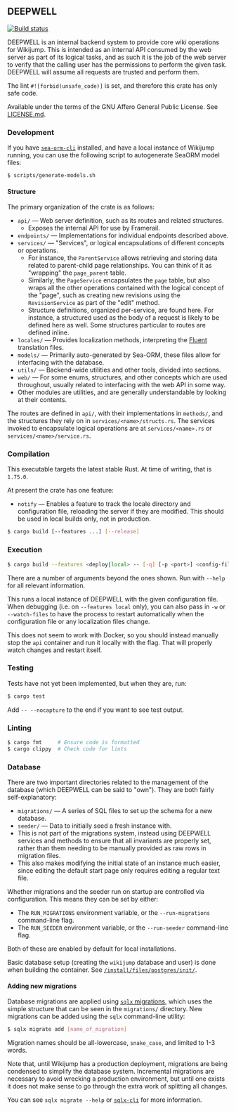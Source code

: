 ## DEEPWELL

<p>
  <a href="https://github.com/scpwiki/wikijump/actions?query=workflow%3A%22%5Bdeepwell%5D+Rust%22">
    <img src="https://github.com/scpwiki/wikijump/workflows/%5Bdeepwell%5D%20Rust/badge.svg"
         alt="Build status">
  </a>

  <!-- TODO publish to crates.io
  <a href="https://docs.rs/deepwell">
    <img src="https://docs.rs/deepwell/badge.svg"
         alt="docs.rs link">
  </a>
  -->
</p>

DEEPWELL is an internal backend system to provide core wiki operations for Wikijump.
This is intended as an internal API consumed by the web server as part of its logical tasks,
and as such it is the job of the web server to verify that the calling user has the permissions
to perform the given task. DEEPWELL will assume all requests are trusted and perform them.

The lint `#![forbid(unsafe_code)]` is set, and therefore this crate has only safe code.

Available under the terms of the GNU Affero General Public License. See [LICENSE.md](LICENSE.md).

### Development

If you have [`sea-orm-cli`](https://www.sea-ql.org/SeaORM/docs/generate-entity/sea-orm-cli/) installed, and have a local instance of Wikijump running, you can use the following script to autogenerate SeaORM model files:

```sh
$ scripts/generate-models.sh
```

#### Structure

The primary organization of the crate is as follows:

* `api/` &mdash; Web server definition, such as its routes and related structures.
  * Exposes the internal API for use by Framerail.
* `endpoints/` &mdash; Implementations for individual endpoints described above.
* `services/` &mdash; "Services", or logical encapsulations of different concepts or operations.
  * For instance, the `ParentService` allows retrieving and storing data related to parent-child page relationships. You can think of it as "wrapping" the `page_parent` table.
  * Similarly, the `PageService` encapsulates the `page` table, but also wraps all the other operations contained with the logical concept of the "page", such as creating new revisions using the `RevisionService` as part of the "edit" method.
  * Structure definitions, organized per-service, are found here. For instance, a structured used as the body of a request is likely to be defined here as well. Some structures particular to routes are defined inline.
* `locales/` &mdash; Provides localization methods, interpreting the [Fluent](https://projectfluent.org/) translation files.
* `models/` &mdash; Primarily auto-generated by Sea-ORM, these files allow for interfacing with the database.
* `utils/` &mdash; Backend-wide utilities and other tools, divided into sections.
* `web/` &mdash; For some enums, structures, and other concepts which are used throughout, usually related to interfacing with the web API in some way.
* Other modules are utilities, and are generally understandable by looking at their contents.

The routes are defined in `api/`, with their implementations in `methods/`, and the structures they rely on in `services/<name>/structs.rs`. The services invoked to encapsulate logical operations are at `services/<name>.rs` or `services/<name>/service.rs`.

### Compilation

This executable targets the latest stable Rust. At time of writing, that is `1.75.0`.

At present the crate has one feature:
* `notify` &mdash; Enables a feature to track the locale directory and configuration file, reloading the server if they are modified. This should be used in local builds only, not in production.

```sh
$ cargo build [--features ...] [--release]
```

### Execution

```sh
$ cargo build --features <deploy|local> -- [-q] [-p <port>] <config-file>
```

There are a number of arguments beyond the ones shown. Run with `--help` for all relevant information.

This runs a local instance of DEEPWELL with the given configuration file. When debugging (i.e. on `--features local` only), you can also pass in `-w` or `--watch-files` to have the process to restart automatically when the configuration file or any localization files change.

This does not seem to work with Docker, so you should instead manually stop the `api` container and run it locally with the flag. That will properly watch changes and restart itself.

### Testing

Tests have not yet been implemented, but when they are, run:

```sh
$ cargo test
```

Add `-- --nocapture` to the end if you want to see test output.

### Linting

```sh
$ cargo fmt     # Ensure code is formatted
$ cargo clippy  # Check code for lints
```

### Database

There are two important directories related to the management of the database (which DEEPWELL can be said to "own"). They are both fairly self-explanatory:

* `migrations/` &mdash; A series of SQL files to set up the schema for a new database.
* `seeder/` &mdash; Data to initially seed a fresh instance with.
 * This is not part of the migrations system, instead using DEEPWELL services and methods to ensure that all invariants are properly set, rather than them needing to be manually provided as raw rows in migration files.
 * This also makes modifying the initial state of an instance much easier, since editing the default start page only requires editing a regular text file.

Whether migrations and the seeder run on startup are controlled via configuration. This means they can be set by either:
* The `RUN_MIGRATIONS` environment variable, or the `--run-migrations` command-line flag.
* The `RUN_SEEDER` environment variable, or the `--run-seeder` command-line flag.

Both of these are enabled by default for local installations.

Basic database setup (creating the `wikijump` database and user) is done when building the container. See [`/install/files/postgres/init/`](https://github.com/scpwiki/wikijump/tree/develop/install/files/postgres/init).

#### Adding new migrations

Database migrations are applied using [`sqlx` migrations](https://docs.rs/sqlx/latest/sqlx/macro.migrate.html), which uses the simple structure that can be seen in the `migrations/` directory. New migrations can be added using the `sqlx` command-line utility:

```sh
$ sqlx migrate add [name_of_migration]
```

Migration names should be all-lowercase, `snake_case`, and limited to 1-3 words.

Note that, until Wikijump has a production deployment, migrations are being condensed to simplify the database system. Incremental migrations are necessary to avoid wrecking a production environment, but until one exists it does not make sense to go through the extra work of splitting all changes.

You can see `sqlx migrate --help` or [`sqlx-cli`](https://crates.io/crates/sqlx-cli) for more information.
